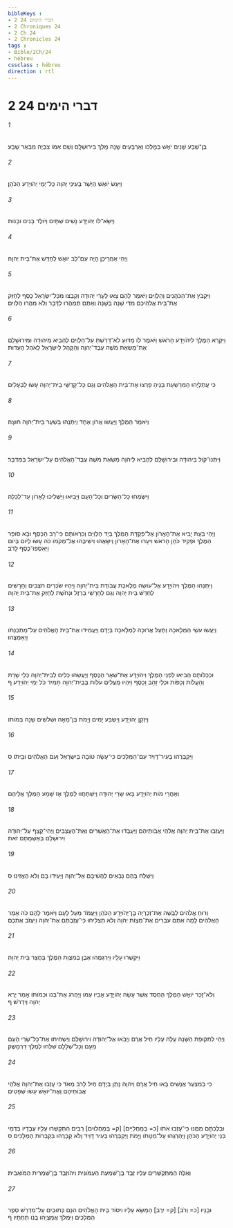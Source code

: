 ```yaml
---
bibleKeys : 
- 2 דברי הימים 24
- 2 Chroniques 24
- 2 Ch 24
- 2 Chronicles 24
tags : 
- Bible/2Ch/24
- hébreu
cssclass : hébreu
direction : rtl
---
```


# 2 דברי הימים 24

###### 1
בֶּן־שֶׁבַע שָׁנִים יֹאָשׁ בְּמָלְכֹו וְאַרְבָּעִים שָׁנָה מָלַךְ בִּירוּשָׁלִָם וְשֵׁם אִמֹּו צִבְיָה מִבְּאֵר שָׁבַע׃
###### 2
וַיַּעַשׂ יֹואָשׁ הַיָּשָׁר בְּעֵינֵי יְהוָה כָּל־יְמֵי יְהֹויָדָע הַכֹּהֵן׃
###### 3
וַיִּשָּׂא־לֹו יְהֹויָדָע נָשִׁים שְׁתָּיִם וַיֹּולֶד בָּנִים וּבָנֹות׃
###### 4
וַיְהִי אַחֲרֵיכֵן הָיָה עִם־לֵב יֹואָשׁ לְחַדֵּשׁ אֶת־בֵּית יְהוָה׃
###### 5
וַיִּקְבֹּץ אֶת־הַכֹּהֲנִים וְהַלְוִיִּם וַיֹּאמֶר לָהֶם צְאוּ לְעָרֵי יְהוּדָה וְקִבְצוּ מִכָּל־יִשְׂרָאֵל כֶּסֶף לְחַזֵּק אֶת־בֵּית אֱלֹהֵיכֶם מִדֵּי שָׁנָה בְּשָׁנָה וְאַתֶּם תְּמַהֲרוּ לַדָּבָר וְלֹא מִהֲרוּ הַלְוִיִּם׃
###### 6
וַיִּקְרָא הַמֶּלֶךְ לִיהֹויָדָע הָרֹאשׁ וַיֹּאמֶר לֹו מַדּוּעַ לֹא־דָרַשְׁתָּ עַל־הַלְוִיִּם לְהָבִיא מִיהוּדָה וּמִירוּשָׁלִַם אֶת־מַשְׂאַת מֹשֶׁה עֶבֶד־יְהוָה וְהַקָּהָל לְיִשְׂרָאֵל לְאֹהֶל הָעֵדוּת׃
###### 7
כִּי עֲתַלְיָהוּ הַמִּרְשַׁעַת בָּנֶיהָ פָרְצוּ אֶת־בֵּית הָאֱלֹהִים וְגַם כָּל־קָדְשֵׁי בֵית־יְהוָה עָשׂוּ לַבְּעָלִים׃
###### 8
וַיֹּאמֶר הַמֶּלֶךְ וַיַּעֲשׂוּ אֲרֹון אֶחָד וַיִּתְּנֻהוּ בְּשַׁעַר בֵּית־יְהוָה חוּצָה׃
###### 9
וַיִּתְּנוּ־קֹול בִּיהוּדָה וּבִירוּשָׁלִַם לְהָבִיא לַיהוָה מַשְׂאַת מֹשֶׁה עֶבֶד־הָאֱלֹהִים עַל־יִשְׂרָאֵל בַּמִּדְבָּר׃
###### 10
וַיִּשְׂמְחוּ כָל־הַשָּׂרִים וְכָל־הָעָם וַיָּבִיאוּ וַיַּשְׁלִיכוּ לָאָרֹון עַד־לְכַלֵּה׃
###### 11
וַיְהִי בְּעֵת יָבִיא אֶת־הָאָרֹון אֶל־פְּקֻדַּת הַמֶּלֶךְ בְּיַד הַלְוִיִּם וְכִרְאֹותָם כִּי־רַב הַכֶּסֶף וּבָא סֹופֵר הַמֶּלֶךְ וּפְקִיד כֹּהֵן הָרֹאשׁ וִיעָרוּ אֶת־הָאָרֹון וְיִשָּׂאֻהוּ וִישִׁיבֻהוּ אֶל־מְקֹמֹו כֹּה עָשׂוּ לְיֹום בְּיֹום וַיַּאַסְפוּ־כֶסֶף לָרֹב׃
###### 12
וַיִּתְּנֵהוּ הַמֶּלֶךְ וִיהֹויָדָע אֶל־עֹושֵׂה מְלֶאכֶת עֲבֹודַת בֵּית־יְהוָה וַיִּהְיוּ שֹׂכְרִים חֹצְבִים וְחָרָשִׁים לְחַדֵּשׁ בֵּית יְהוָה וְגַם לְחָרָשֵׁי בַרְזֶל וּנְחֹשֶׁת לְחַזֵּק אֶת־בֵּית יְהוָה׃
###### 13
וַיַּעֲשׂוּ עֹשֵׂי הַמְּלָאכָה וַתַּעַל אֲרוּכָה לַמְּלָאכָה בְּיָדָם וַיַּעֲמִידוּ אֶת־בֵּית הָאֱלֹהִים עַל־מַתְכֻּנְתֹּו וַיְאַמְּצֻהוּ׃
###### 14
וּכְכַלֹּותָם הֵבִיאוּ לִפְנֵי הַמֶּלֶךְ וִיהֹויָדָע אֶת־שְׁאָר הַכֶּסֶף וַיַּעֲשֵׂהוּ כֵלִים לְבֵית־יְהוָה כְּלֵי שָׁרֵת וְהַעֲלֹות וְכַפֹּות וּכְלֵי זָהָב וָכָסֶף וַיִּהְיוּ מַעֲלִים עֹלֹות בְּבֵית־יְהוָה תָּמִיד כֹּל יְמֵי יְהֹויָדָע׃ ף
###### 15
וַיִּזְקַן יְהֹויָדָע וַיִּשְׂבַּע יָמִים וַיָּמֹת בֶּן־מֵאָה וּשְׁלֹשִׁים שָׁנָה בְּמֹותֹו׃
###### 16
וַיִּקְבְּרֻהוּ בְעִיר־דָּוִיד עִם־הַמְּלָכִים כִּי־עָשָׂה טֹובָה בְּיִשְׂרָאֵל וְעִם הָאֱלֹהִים וּבֵיתֹו׃ ס
###### 17
וְאַחֲרֵי מֹות יְהֹויָדָע בָּאוּ שָׂרֵי יְהוּדָה וַיִּשְׁתַּחֲווּ לַמֶּלֶךְ אָז שָׁמַע הַמֶּלֶךְ אֲלֵיהֶם׃
###### 18
וַיַּעַזְבוּ אֶת־בֵּית יְהוָה אֱלֹהֵי אֲבֹותֵיהֶם וַיַּעַבְדוּ אֶת־הָאֲשֵׁרִים וְאֶת־הָעֲצַבִּים וַיְהִי־קֶצֶף עַל־יְהוּדָה וִירוּשָׁלִַם בְּאַשְׁמָתָם זֹאת׃
###### 19
וַיִּשְׁלַח בָּהֶם נְבִאִים לַהֲשִׁיבָם אֶל־יְהוָה וַיָּעִידוּ בָם וְלֹא הֶאֱזִינוּ׃ ס
###### 20
וְרוּחַ אֱלֹהִים לָבְשָׁה אֶת־זְכַרְיָה בֶּן־יְהֹויָדָע הַכֹּהֵן וַיַּעֲמֹד מֵעַל לָעָם וַיֹּאמֶר לָהֶם כֹּה אָמַר הָאֱלֹהִים לָמָה אַתֶּם עֹבְרִים אֶת־מִצְוֹת יְהוָה וְלֹא תַצְלִיחוּ כִּי־עֲזַבְתֶּם אֶת־יְהוָה וַיַּעֲזֹב אֶתְכֶם׃
###### 21
וַיִּקְשְׁרוּ עָלָיו וַיִּרְגְּמֻהוּ אֶבֶן בְּמִצְוַת הַמֶּלֶךְ בַּחֲצַר בֵּית יְהוָה׃
###### 22
וְלֹא־זָכַר יֹואָשׁ הַמֶּלֶךְ הַחֶסֶד אֲשֶׁר עָשָׂה יְהֹויָדָע אָבִיו עִמֹּו וַיַּהֲרֹג אֶת־בְּנֹו וּכְמֹותֹו אָמַר יֵרֶא יְהוָה וְיִדְרֹשׁ׃ ף
###### 23
וַיְהִי לִתְקוּפַת הַשָּׁנָה עָלָה עָלָיו חֵיל אֲרָם וַיָּבֹאוּ אֶל־יְהוּדָה וִירוּשָׁלִַם וַיַּשְׁחִיתוּ אֶת־כָּל־שָׂרֵי הָעָם מֵעָם וְכָל־שְׁלָלָם שִׁלְּחוּ לְמֶלֶךְ דַּרְמָשֶׂק׃
###### 24
כִּי בְמִצְעַר אֲנָשִׁים בָּאוּ חֵיל אֲרָם וַיהוָה נָתַן בְּיָדָם חַיִל לָרֹב מְאֹד כִּי עָזְבוּ אֶת־יְהוָה אֱלֹהֵי אֲבֹותֵיהֶם וְאֶת־יֹואָשׁ עָשׂוּ שְׁפָטִים׃
###### 25
וּבְלֶכְתָּם מִמֶּנּוּ כִּי־עָזְבוּ אֹתֹו [כ= בְּמַחֲלִיִּים] [ק= בְּמַחֲלוּיִם] רַבִּים הִתְקַשְּׁרוּ עָלָיו עֲבָדָיו בִּדְמֵי בְּנֵי יְהֹויָדָע הַכֹּהֵן וַיַּהַרְגֻהוּ עַל־מִטָּתֹו וַיָּמֹת וַיִּקְבְּרֻהוּ בְּעִיר דָּוִיד וְלֹא קְבָרֻהוּ בְּקִבְרֹות הַמְּלָכִים׃ ס
###### 26
וְאֵלֶּה הַמִּתְקַשְּׁרִים עָלָיו זָבָד בֶּן־שִׁמְעָת הָעַמֹּונִית וִיהֹוזָבָד בֶּן־שִׁמְרִית הַמֹּואָבִית׃
###### 27
וּבָנָיו [כ= וְרֹב] [ק= יִרֶב] הַמַּשָּׂא עָלָיו וִיסֹוד בֵּית הָאֱלֹהִים הִנָּם כְּתוּבִים עַל־מִדְרַשׁ סֵפֶר הַמְּלָכִים וַיִּמְלֹךְ אֲמַצְיָהוּ בְנֹו תַּחְתָּיו׃ ף
